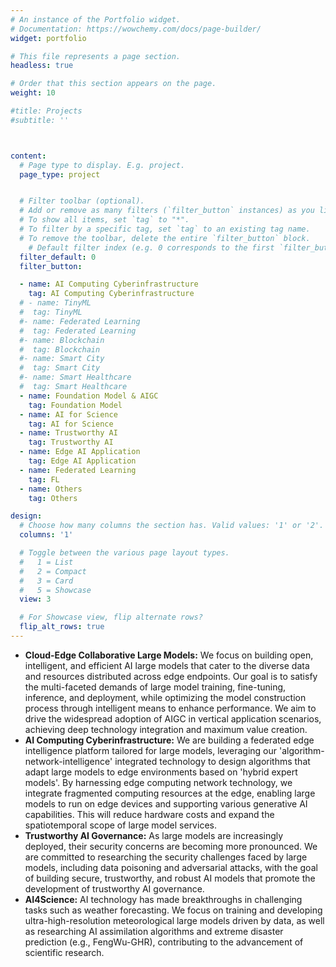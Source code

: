 ```yaml
---
# An instance of the Portfolio widget.
# Documentation: https://wowchemy.com/docs/page-builder/
widget: portfolio

# This file represents a page section.
headless: true

# Order that this section appears on the page.
weight: 10

#title: Projects
#subtitle: ''



content:
  # Page type to display. E.g. project.
  page_type: project


  # Filter toolbar (optional).
  # Add or remove as many filters (`filter_button` instances) as you like.
  # To show all items, set `tag` to "*".
  # To filter by a specific tag, set `tag` to an existing tag name.
  # To remove the toolbar, delete the entire `filter_button` block.
    # Default filter index (e.g. 0 corresponds to the first `filter_button` instance below).
  filter_default: 0
  filter_button:

  - name: AI Computing Cyberinfrastructure
    tag: AI Computing Cyberinfrastructure
  # - name: TinyML
  #  tag: TinyML
  #- name: Federated Learning
  #  tag: Federated Learning
  #- name: Blockchain
  #  tag: Blockchain
  #- name: Smart City
  #  tag: Smart City
  #- name: Smart Healthcare
  #  tag: Smart Healthcare
  - name: Foundation Model & AIGC
    tag: Foundation Model
  - name: AI for Science
    tag: AI for Science
  - name: Trustworthy AI
    tag: Trustworthy AI
  - name: Edge AI Application
    tag: Edge AI Application
  - name: Federated Learning
    tag: FL
  - name: Others
    tag: Others

design:
  # Choose how many columns the section has. Valid values: '1' or '2'.
  columns: '1'

  # Toggle between the various page layout types.
  #   1 = List
  #   2 = Compact
  #   3 = Card
  #   5 = Showcase
  view: 3

  # For Showcase view, flip alternate rows?
  flip_alt_rows: true
---
```


- **Cloud-Edge Collaborative Large Models:** We focus on building open, intelligent, and efficient AI large models that cater to the diverse data and resources distributed across edge endpoints. Our goal is to satisfy the multi-faceted demands of large model training, fine-tuning, inference, and deployment, while optimizing the model construction process through intelligent means to enhance performance. We aim to drive the widespread adoption of AIGC in vertical application scenarios, achieving deep technology integration and maximum value creation.
- **AI Computing Cyberinfrastructure:** We are building a federated edge intelligence platform tailored for large models, leveraging our 'algorithm-network-intelligence' integrated technology to design algorithms that adapt large models to edge environments based on 'hybrid expert models'. By harnessing edge computing network technology, we integrate fragmented computing resources at the edge, enabling large models to run on edge devices and supporting various generative AI capabilities. This will reduce hardware costs and expand the spatiotemporal scope of large model services.
- **Trustworthy AI Governance:** As large models are increasingly deployed, their security concerns are becoming more pronounced. We are committed to researching the security challenges faced by large models, including data poisoning and adversarial attacks, with the goal of building secure, trustworthy, and robust AI models that promote the development of trustworthy AI governance.
- **AI4Science:** AI technology has made breakthroughs in challenging tasks such as weather forecasting. We focus on training and developing ultra-high-resolution meteorological large models driven by data, as well as researching AI assimilation algorithms and extreme disaster prediction (e.g., FengWu-GHR), contributing to the advancement of scientific research.